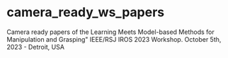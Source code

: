 # camera_ready_ws_papers
Camera ready papers of the Learning Meets Model-based Methods for Manipulation and Grasping" IEEE/RSJ IROS 2023 Workshop. October 5th, 2023 - Detroit, USA
